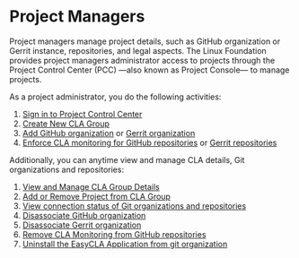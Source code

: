 # Project Managers

Project managers manage project details, such as GitHub organization or Gerrit instance, repositories, and legal aspects. The Linux Foundation provides project managers administrator access to projects through the Project Control Center \(PCC\) —also known as Project Console— to manage projects.

As a project administrator, you do the following activities:

1. [Sign in to Project Control Center](sign-in-to-project-control-center.md)
2. [Create New CLA Group](create-new-cla-group.md)
3. [Add GitHub organization](add-and-manage-git-organizations-and-repositories/#add-github-organization) or [Gerrit organization](add-and-manage-git-organizations-and-repositories/#add-gerrit-organization)
4. [Enforce CLA monitoring for GitHub repositories](add-and-manage-git-organizations-and-repositories/enforce-or-remove-cla-monitoring.md#enforce-or-remove-cla-monitoring-from-github-repositories) or [Gerrit repositories](add-and-manage-git-organizations-and-repositories/enforce-or-remove-cla-monitoring.md#enforce-cla-monitoring-for-gerrit-repositories)

Additionally, you can anytime view and manage CLA details, Git organizations and repositories:

1. [View and Manage CLA Group Details](view-and-manage-cla-group-details.md)
2. [Add or Remove Project from CLA Group](add-or-remove-a-project-from-cla-group.md)
3. [View connection status of Git organizations and repositories](add-and-manage-git-organizations-and-repositories/view-connection-status-of-git-organizations-and-repositories.md)
4. [Disassociate GitHub organization](add-and-manage-git-organizations-and-repositories/#disassociate-github-organization)
5. [Disassociate Gerrit organization](add-and-manage-git-organizations-and-repositories/#disassociate-gerrit-organization)
6. [Remove CLA Monitoring from GitHub repositories](add-and-manage-git-organizations-and-repositories/enforce-or-remove-cla-monitoring.md#enforce-or-remove-cla-monitoring-from-github-repositories)
7. [Uninstall the EasyCLA Application from git organization](uninstall-the-easycla-application.md)



